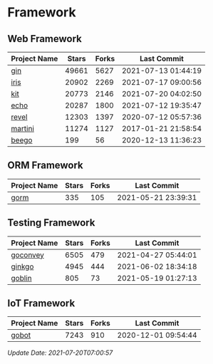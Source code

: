 # Framework

## Web Framework
| Project Name | Stars | Forks | Last Commit |
| ------------ | ----- | ----- | ----------- |
| [gin](https://github.com/gin-gonic/gin) | 49661 | 5627 | 2021-07-13 01:44:19 |
| [iris](https://github.com/kataras/iris) | 20902 | 2269 | 2021-07-17 09:00:56 |
| [kit](https://github.com/go-kit/kit) | 20773 | 2146 | 2021-07-20 04:02:50 |
| [echo](https://github.com/labstack/echo) | 20287 | 1800 | 2021-07-12 19:35:47 |
| [revel](https://github.com/revel/revel) | 12303 | 1397 | 2020-07-12 05:57:36 |
| [martini](https://github.com/go-martini/martini) | 11274 | 1127 | 2017-01-21 21:58:54 |
| [beego](https://github.com/astaxie/beego) | 199 | 56 | 2020-12-13 11:36:23 |

## ORM Framework
| Project Name | Stars | Forks | Last Commit |
| ------------ | ----- | ----- | ----------- |
| [gorm](https://github.com/jinzhu/gorm) | 335 | 105 | 2021-05-21 23:39:31 |

## Testing Framework
| Project Name | Stars | Forks | Last Commit |
| ------------ | ----- | ----- | ----------- |
| [goconvey](https://github.com/smartystreets/goconvey) | 6505 | 479 | 2021-04-27 05:44:01 |
| [ginkgo](https://github.com/onsi/ginkgo) | 4945 | 444 | 2021-06-02 18:34:18 |
| [goblin](https://github.com/franela/goblin) | 805 | 73 | 2021-05-19 01:27:13 |

## IoT Framework
| Project Name | Stars | Forks | Last Commit |
| ------------ | ----- | ----- | ----------- |
| [gobot](https://github.com/hybridgroup/gobot) | 7243 | 910 | 2020-12-01 09:54:44 |

*Update Date: 2021-07-20T07:00:57*